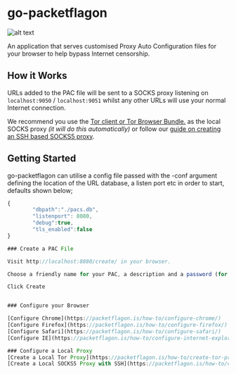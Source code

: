 # go-packetflagon
![alt text](https://pbs.twimg.com/media/CegH8M9W4AEXeHz.png "Example image of the http interface")

An application that serves customised Proxy Auto Configuration files for your browser to help bypass Internet censorship.

## How it Works
URLs added to the PAC file will be sent to a SOCKS proxy listening on ```localhost:9050``` / ```localhost:9051``` whilst any other URLs will use your normal Internet connection.

We recommend you use the [Tor client or Tor Browser Bundle.](https://www.torproject.org/index.html.en) as the local SOCKS proxy *(it will do this automatically)* or follow our [guide on creating an SSH based SOCKS5 proxy](https://immunicity.org/how-to/create-socks5-proxy/).


## Getting Started
go-packetflagon can utilise a config file passed with the -conf argument defining the location of the URL database, a listen port etc in order to start, defaults shown below;

```javascript
{
        "dbpath":"./pacs.db",
        "listenport": 8080,
        "debug":true,
        "tls_enabled":false
}

### Create a PAC File

Visit http://localhost:8080/create/ in your browser.

Choose a friendly name for your PAC, a description and a password (for sync/restore functionality), a comma (,) separated list of URLs to send to the local proxy and select if you want to sync this PAC file with the PacketFlagon API.

Click Create


### Configure your Browser

[Configure Chrome](https://packetflagon.is/how-to/configure-chrome/)
[Configure Firefox](https://packetflagon.is/how-to/configure-firefox/)
[Configure Safari](https://packetflagon.is/how-to/configure-safari/)
[Configure IE](https://packetflagon.is/how-to/configure-internet-explorer/)

### Configure a Local Proxy
[Create a Local Tor Proxy](https://packetflagon.is/how-to/create-tor-proxy/)
[Create a Local SOCKS5 Proxy with SSH](https://packetflagon.is/how-to/create-socks5-proxy/)

